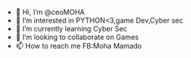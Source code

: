 - 👋 Hi, I’m @ceoMOHA
- 👀 I’m interested in PYTHON<3,game Dev,Cyber sec
- 🌱 I’m currently learning Cyber Sec
- 💞️ I’m looking to collaborate on Games 
- 📫 How to reach me FB:Moha Mamado

<!---
ceoMOHA/ceoMOHA is a ✨ special ✨ repository because its `README.md` (this file) appears on your GitHub profile.
You can click the Preview link to take a look at your changes.
--->

